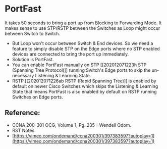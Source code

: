 # PortFast

It takes 50 seconds to bring a port up from Blocking to Forwarding Mode. It makes sense to use STP/RSTP between the Switches as Loop might occur between Switch to Switch.

* But Loop won't occur between Switch & End devices. So we need a feature to simply disable STP on the Edge ports where no STP enabled devices are connected to bring the port up immediately. 
* Solution is PortFast.
* You can enable PortFast manually on STP \[\[202012071223h STP \(Spanning Tree Protocol\)\]\] running Switch's Edge ports to skip the un-necessary Listening & Learning State.
* RSTP \[\[202012071226ab RSTP \(Rapid Spanning Tree\)\]\] is enabled by default on newer Cisco Switches which skips the Listening & Learning State that means PortFast is also enabled by default on RSTP running Switches on Edge ports.

## Reference:

* CCNA 200-301 OCG, Volume 1, Pg. 235 - Wendell Odom.
* RST Notes
* [https://vimeo.com/ondemand/ccna200301/397383597?autoplay=1](https://vimeo.com/ondemand/ccna200301/397383597?autoplay=1)

